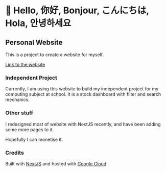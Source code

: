 # 👋 Hello, 你好, Bonjour, こんにちは, Hola, 안녕하세요

## Personal Website

This is a project to create a website for myself.

[Link to the website](www.jerryjin.dev) 

### Independent Project

Currently, I am using this website to build my independent project for my computing subject at school.
It is a stock dashboard with filter and search mechanics.

### Other stuff

I redesigned most of website with NextJS recently, and have been adding some more pages to it.

Hopefully I can monetise it.

### Credits

Built with [NextJS](www.nextjs.org) and hosted with [Google Cloud](www.cloud.google.com).
